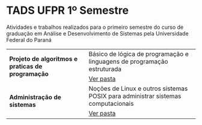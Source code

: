 # TADS UFPR 1º Semestre
Atividades e trabalhos realizados para o primeiro semestre do curso de graduação em Análise e Desenvolvimento de Sistemas pela Universidade Federal do Paraná

<table>
    <tr>
        <td rowspan="2"><b>Projeto de algoritmos e praticas de programação</b></td>
        <td>Básico de lógica de programação e linguagens de programação estruturada</td>
    </tr>
    <tr>
        <td><a href="https://github.com/Salgado2004/TADS_UFPR_1_Semestre/tree/main/Projeto%20de%20Algoritmos%20e%20Praticas%20de%20programa%C3%A7%C3%A3o">Ver pasta</a></td>
    </tr>
    <tr>
        <td rowspan="2"><b>Administração de sistemas</b></td>
        <td>Noções de Linux e outros sistemas POSIX para administrar sistemas computacionais</td>
    </tr>
    <tr>
        <td><a href="https://github.com/Salgado2004/TADS_UFPR_1_Semestre/tree/main/administra%C3%A7%C3%A3o%20de%20sistemas">Ver pasta</a></td>
    </tr>   
</table>
